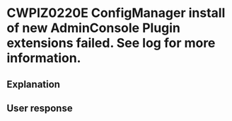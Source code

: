 # CWPIZ0220E ConfigManager install of new AdminConsole Plugin extensions failed. See log for more information.

## Explanation

## User response